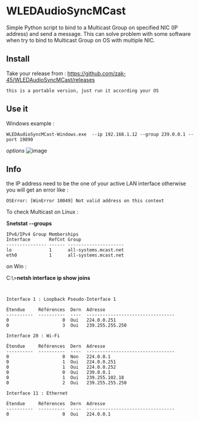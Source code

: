 # WLEDAudioSyncMCast
Simple Python script to bind to a Multicast Group on specified NIC (IP address) and send a message.
This can solve problem with some software when try to bind to Multicast Group on OS with multiple NIC.

## Install

Take your release from : https://github.com/zak-45/WLEDAudioSyncMCast/releases
```
this is a portable version, just run it according your OS
```

## Use it

Windows example :
```
WLEDAudioSyncMCast-Windows.exe  --ip 192.168.1.12 --group 239.0.0.1 --port 19890
```
_options_
![image](https://github.com/zak-45/WLEDAudioSyncMCast/assets/121941293/b80a55eb-5177-4a63-be44-a843697991ed)

## Info

the IP address need to be the one of your active LAN interface otherwise you will get an error like :
```
OSError: [WinError 10049] Not valid address on this context
```

To check Multicast on Linux :

$**netstat --groups**
```
IPv6/IPv4 Group Memberships
Interface       RefCnt Group
--------------- ------ ---------------------
lo              1      all-systems.mcast.net
eth0            1      all-systems.mcast.net
```

on Win :

C:\\>**netsh interface ip show joins**
```


Interface 1 : Loopback Pseudo-Interface 1

Étendue     Références  Dern  Adresse
----------  ----------  ----  ---------------------------------
0                    0  Oui   224.0.0.251
0                    3  Oui   239.255.255.250

Interface 20 : Wi-Fi

Étendue     Références  Dern  Adresse
----------  ----------  ----  ---------------------------------
0                    0  Non   224.0.0.1
0                    1  Oui   224.0.0.251
0                    1  Oui   224.0.0.252
0                    0  Oui   239.0.0.1
0                    1  Oui   239.255.102.18
0                    2  Oui   239.255.255.250

Interface 11 : Ethernet

Étendue     Références  Dern  Adresse
----------  ----------  ----  ---------------------------------
0                    0  Oui   224.0.0.1
```

